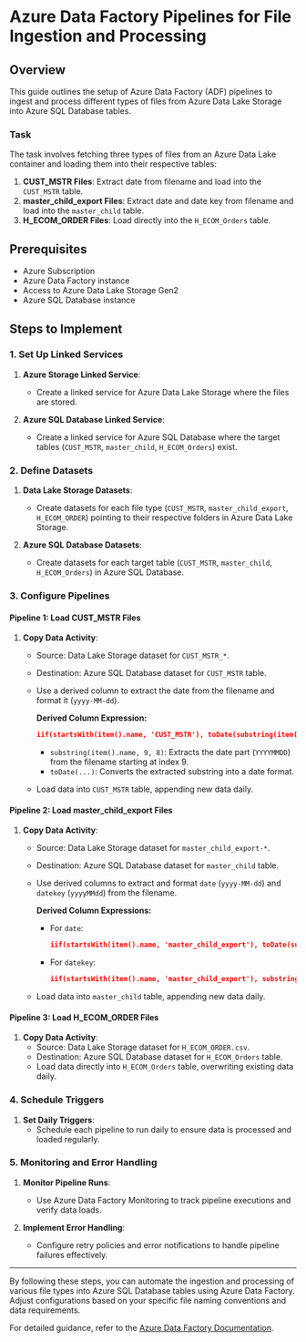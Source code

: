 # Azure Data Factory Pipelines for File Ingestion and Processing

## Overview

This guide outlines the setup of Azure Data Factory (ADF) pipelines to ingest and process different types of files from Azure Data Lake Storage into Azure SQL Database tables.

### Task

The task involves fetching three types of files from an Azure Data Lake container and loading them into their respective tables:

1. **CUST_MSTR Files**: Extract date from filename and load into the `CUST_MSTR` table.
2. **master_child_export Files**: Extract date and date key from filename and load into the `master_child` table.
3. **H_ECOM_ORDER Files**: Load directly into the `H_ECOM_Orders` table.

## Prerequisites

- Azure Subscription
- Azure Data Factory instance
- Access to Azure Data Lake Storage Gen2
- Azure SQL Database instance

## Steps to Implement

### 1. Set Up Linked Services

1. **Azure Storage Linked Service**:
   - Create a linked service for Azure Data Lake Storage where the files are stored.

2. **Azure SQL Database Linked Service**:
   - Create a linked service for Azure SQL Database where the target tables (`CUST_MSTR`, `master_child`, `H_ECOM_Orders`) exist.

### 2. Define Datasets

1. **Data Lake Storage Datasets**:
   - Create datasets for each file type (`CUST_MSTR`, `master_child_export`, `H_ECOM_ORDER`) pointing to their respective folders in Azure Data Lake Storage.

2. **Azure SQL Database Datasets**:
   - Create datasets for each target table (`CUST_MSTR`, `master_child`, `H_ECOM_Orders`) in Azure SQL Database.

### 3. Configure Pipelines

#### Pipeline 1: Load CUST_MSTR Files

1. **Copy Data Activity**:
   - Source: Data Lake Storage dataset for `CUST_MSTR_*`.
   - Destination: Azure SQL Database dataset for `CUST_MSTR` table.
   - Use a derived column to extract the date from the filename and format it (`yyyy-MM-dd`).
   
     **Derived Column Expression:**
     ```json
     iif(startsWith(item().name, 'CUST_MSTR'), toDate(substring(item().name, 9, 8)), null)
     ```
     - `substring(item().name, 9, 8)`: Extracts the date part (`YYYYMMDD`) from the filename starting at index 9.
     - `toDate(...)`: Converts the extracted substring into a date format.

   - Load data into `CUST_MSTR` table, appending new data daily.

#### Pipeline 2: Load master_child_export Files

1. **Copy Data Activity**:
   - Source: Data Lake Storage dataset for `master_child_export-*`.
   - Destination: Azure SQL Database dataset for `master_child` table.
   - Use derived columns to extract and format `date` (`yyyy-MM-dd`) and `datekey` (`yyyyMMdd`) from the filename.
   
     **Derived Column Expressions:**
     - For `date`:
       ```json
       iif(startsWith(item().name, 'master_child_export'), toDate(substring(item().name, 21, 8)), null)
       ```
     - For `datekey`:
       ```json
       iif(startsWith(item().name, 'master_child_export'), substring(item().name, 21, 8), null)
       ```

   - Load data into `master_child` table, appending new data daily.

#### Pipeline 3: Load H_ECOM_ORDER Files

1. **Copy Data Activity**:
   - Source: Data Lake Storage dataset for `H_ECOM_ORDER.csv`.
   - Destination: Azure SQL Database dataset for `H_ECOM_Orders` table.
   - Load data directly into `H_ECOM_Orders` table, overwriting existing data daily.

### 4. Schedule Triggers

1. **Set Daily Triggers**:
   - Schedule each pipeline to run daily to ensure data is processed and loaded regularly.

### 5. Monitoring and Error Handling

1. **Monitor Pipeline Runs**:
   - Use Azure Data Factory Monitoring to track pipeline executions and verify data loads.

2. **Implement Error Handling**:
   - Configure retry policies and error notifications to handle pipeline failures effectively.

---

By following these steps, you can automate the ingestion and processing of various file types into Azure SQL Database tables using Azure Data Factory. Adjust configurations based on your specific file naming conventions and data requirements.

For detailed guidance, refer to the [Azure Data Factory Documentation](https://docs.microsoft.com/en-us/azure/data-factory/).
